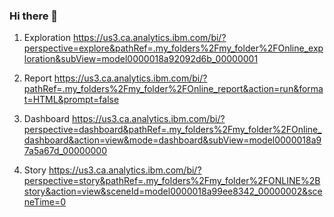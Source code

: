 ### Hi there 👋

<!--
**Aastha-05/Aastha-05** is a ✨ _special_ ✨ repository because its `README.md` (this file) appears on your GitHub profile.

Here are some ideas to get you started:

- 🔭 I’m currently working on ...
- 🌱 I’m currently learning ...
- 👯 I’m looking to collaborate on ...
- 🤔 I’m looking for help with ...
- 💬 Ask me about ...
- 📫 How to reach me: ...
- 😄 Pronouns: ...
- ⚡ Fun fact: ...
-->
1. Exploration
https://us3.ca.analytics.ibm.com/bi/?perspective=explore&pathRef=.my_folders%2Fmy_folder%2FOnline_exploration&subView=model0000018a92092d6b_00000001

2. Report
https://us3.ca.analytics.ibm.com/bi/?pathRef=.my_folders%2Fmy_folder%2FOnline_report&action=run&format=HTML&prompt=false

3. Dashboard
https://us3.ca.analytics.ibm.com/bi/?perspective=dashboard&pathRef=.my_folders%2Fmy_folder%2FOnline_dashboard&action=view&mode=dashboard&subView=model0000018a97a5a67d_00000000

4. Story
https://us3.ca.analytics.ibm.com/bi/?perspective=story&pathRef=.my_folders%2Fmy_folder%2FONLINE%2Bstory&action=view&sceneId=model0000018a99ee8342_00000002&sceneTime=0

   
